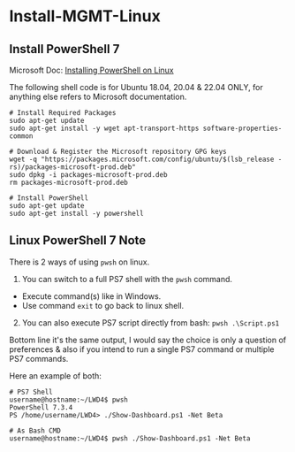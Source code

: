 # Install-MGMT-Linux

## Install PowerShell 7

Microsoft Doc: [Installing PowerShell on Linux](https://learn.microsoft.com/en-us/powershell/scripting/install/installing-powershell-on-linux?view=powershell-7.3)

The following shell code is for Ubuntu 18.04, 20.04 & 22.04 ONLY, for anything else refers to Microsoft documentation.

```shell
# Install Required Packages
sudo apt-get update
sudo apt-get install -y wget apt-transport-https software-properties-common

# Download & Register the Microsoft repository GPG keys
wget -q "https://packages.microsoft.com/config/ubuntu/$(lsb_release -rs)/packages-microsoft-prod.deb"
sudo dpkg -i packages-microsoft-prod.deb
rm packages-microsoft-prod.deb

# Install PowerShell
sudo apt-get update
sudo apt-get install -y powershell
```

## Linux PowerShell 7 Note

There is 2 ways of using `pwsh` on linux.

1. You can switch to a full PS7 shell with the `pwsh` command.
  * Execute command(s) like in Windows.
  * Use command `exit` to go back to linux shell.

2. You can also execute PS7 script directly from bash: `pwsh .\Script.ps1`

Bottom line it's the same output, I would say the choice is only a question of preferences & also if you intend to run a single PS7 command or multiple PS7 commands.

Here an example of both:
```shell
# PS7 Shell
username@hostname:~/LWD4$ pwsh
PowerShell 7.3.4
PS /home/username/LWD4> ./Show-Dashboard.ps1 -Net Beta

# As Bash CMD
username@hostname:~/LWD4$ pwsh ./Show-Dashboard.ps1 -Net Beta
```

